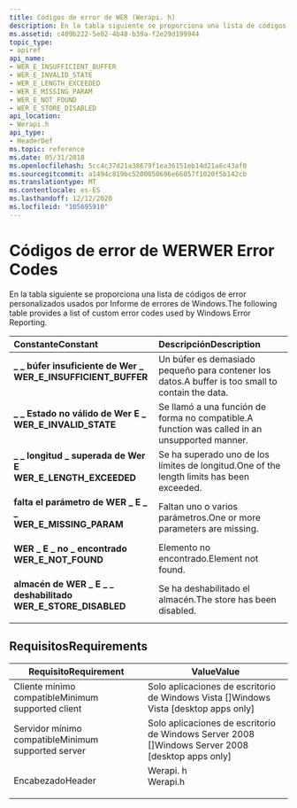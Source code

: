 ```yaml
---
title: Códigos de error de WER (Werapi. h)
description: En la tabla siguiente se proporciona una lista de códigos de error personalizados usados por Informe de errores de Windows.
ms.assetid: c409b222-5e02-4b48-b39a-f2e29d199944
topic_type:
- apiref
api_name:
- WER_E_INSUFFICIENT_BUFFER
- WER_E_INVALID_STATE
- WER_E_LENGTH_EXCEEDED
- WER_E_MISSING_PARAM
- WER_E_NOT_FOUND
- WER_E_STORE_DISABLED
api_location:
- Werapi.h
api_type:
- HeaderDef
ms.topic: reference
ms.date: 05/31/2018
ms.openlocfilehash: 5cc4c37d21a38679f1ea36151eb14d21a6c43af0
ms.sourcegitcommit: a1494c819bc5200050696e66057f1020f5b142cb
ms.translationtype: MT
ms.contentlocale: es-ES
ms.lasthandoff: 12/12/2020
ms.locfileid: "105695910"
---
```

# <a name="wer-error-codes"></a><span data-ttu-id="2ec94-103">Códigos de error de WER</span><span class="sxs-lookup"><span data-stu-id="2ec94-103">WER Error Codes</span></span>

<span data-ttu-id="2ec94-104">En la tabla siguiente se proporciona una lista de códigos de error personalizados usados por Informe de errores de Windows.</span><span class="sxs-lookup"><span data-stu-id="2ec94-104">The following table provides a list of custom error codes used by Windows Error Reporting.</span></span>



| <span data-ttu-id="2ec94-105">Constante</span><span class="sxs-lookup"><span data-stu-id="2ec94-105">Constant</span></span>                                                                                                                                                                                            | <span data-ttu-id="2ec94-106">Descripción</span><span class="sxs-lookup"><span data-stu-id="2ec94-106">Description</span></span>                                                |
|:----------------------------------------------------------------------------------------------------------------------------------------------------------------------------------------------------|:-----------------------------------------------------------|
| <span id="WER_E_INSUFFICIENT_BUFFER"></span><span id="wer_e_insufficient_buffer"></span><dl> <span data-ttu-id="2ec94-107"><dt>**\_ \_ búfer insuficiente de Wer \_**</dt></span><span class="sxs-lookup"><span data-stu-id="2ec94-107"><dt>**WER\_E\_INSUFFICIENT\_BUFFER**</dt></span></span> </dl> | <span data-ttu-id="2ec94-108">Un búfer es demasiado pequeño para contener los datos.</span><span class="sxs-lookup"><span data-stu-id="2ec94-108">A buffer is too small to contain the data.</span></span><br/>      |
| <span id="WER_E_INVALID_STATE"></span><span id="wer_e_invalid_state"></span><dl> <span data-ttu-id="2ec94-109"><dt>**\_ \_ Estado no válido de Wer E \_**</dt></span><span class="sxs-lookup"><span data-stu-id="2ec94-109"><dt>**WER\_E\_INVALID\_STATE**</dt></span></span> </dl>                   | <span data-ttu-id="2ec94-110">Se llamó a una función de forma no compatible.</span><span class="sxs-lookup"><span data-stu-id="2ec94-110">A function was called in an unsupported manner.</span></span><br/> |
| <span id="WER_E_LENGTH_EXCEEDED"></span><span id="wer_e_length_exceeded"></span><dl> <span data-ttu-id="2ec94-111"><dt>**\_ \_ longitud \_ superada de Wer E**</dt></span><span class="sxs-lookup"><span data-stu-id="2ec94-111"><dt>**WER\_E\_LENGTH\_EXCEEDED**</dt></span></span> </dl>             | <span data-ttu-id="2ec94-112">Se ha superado uno de los límites de longitud.</span><span class="sxs-lookup"><span data-stu-id="2ec94-112">One of the length limits has been exceeded.</span></span><br/>     |
| <span id="WER_E_MISSING_PARAM"></span><span id="wer_e_missing_param"></span><dl> <span data-ttu-id="2ec94-113"><dt>**falta el parámetro de WER \_ E \_ \_**</dt></span><span class="sxs-lookup"><span data-stu-id="2ec94-113"><dt>**WER\_E\_MISSING\_PARAM**</dt></span></span> </dl>                   | <span data-ttu-id="2ec94-114">Faltan uno o varios parámetros.</span><span class="sxs-lookup"><span data-stu-id="2ec94-114">One or more parameters are missing.</span></span><br/>             |
| <span id="WER_E_NOT_FOUND"></span><span id="wer_e_not_found"></span><dl> <span data-ttu-id="2ec94-115"><dt>**WER \_ E \_ no \_ encontrado**</dt></span><span class="sxs-lookup"><span data-stu-id="2ec94-115"><dt>**WER\_E\_NOT\_FOUND**</dt></span></span> </dl>                               | <span data-ttu-id="2ec94-116">Elemento no encontrado.</span><span class="sxs-lookup"><span data-stu-id="2ec94-116">Element not found.</span></span><br/>                              |
| <span id="WER_E_STORE_DISABLED"></span><span id="wer_e_store_disabled"></span><dl> <span data-ttu-id="2ec94-117"><dt>**almacén de WER \_ E \_ \_ deshabilitado**</dt></span><span class="sxs-lookup"><span data-stu-id="2ec94-117"><dt>**WER\_E\_STORE\_DISABLED**</dt></span></span> </dl>                | <span data-ttu-id="2ec94-118">Se ha deshabilitado el almacén.</span><span class="sxs-lookup"><span data-stu-id="2ec94-118">The store has been disabled.</span></span><br/>                    |



## <a name="requirements"></a><span data-ttu-id="2ec94-119">Requisitos</span><span class="sxs-lookup"><span data-stu-id="2ec94-119">Requirements</span></span>



| <span data-ttu-id="2ec94-120">Requisito</span><span class="sxs-lookup"><span data-stu-id="2ec94-120">Requirement</span></span> | <span data-ttu-id="2ec94-121">Value</span><span class="sxs-lookup"><span data-stu-id="2ec94-121">Value</span></span> |
|-------------------------------------|-------------------------------------------------------------------------------------|
| <span data-ttu-id="2ec94-122">Cliente mínimo compatible</span><span class="sxs-lookup"><span data-stu-id="2ec94-122">Minimum supported client</span></span><br/> | <span data-ttu-id="2ec94-123">Solo aplicaciones de escritorio de Windows Vista \[\]</span><span class="sxs-lookup"><span data-stu-id="2ec94-123">Windows Vista \[desktop apps only\]</span></span><br/>                                      |
| <span data-ttu-id="2ec94-124">Servidor mínimo compatible</span><span class="sxs-lookup"><span data-stu-id="2ec94-124">Minimum supported server</span></span><br/> | <span data-ttu-id="2ec94-125">Solo aplicaciones de escritorio de Windows Server 2008 \[\]</span><span class="sxs-lookup"><span data-stu-id="2ec94-125">Windows Server 2008 \[desktop apps only\]</span></span><br/>                                |
| <span data-ttu-id="2ec94-126">Encabezado</span><span class="sxs-lookup"><span data-stu-id="2ec94-126">Header</span></span><br/>                   | <dl> <span data-ttu-id="2ec94-127"><dt>Werapi. h</dt></span><span class="sxs-lookup"><span data-stu-id="2ec94-127"><dt>Werapi.h</dt></span></span> </dl> |



 

 





